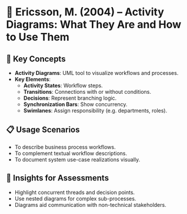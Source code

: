 # 📕 Ericsson, M. (2004) – Activity Diagrams: What They Are and How to Use Them

## 🔑 Key Concepts

- **Activity Diagrams**: UML tool to visualize workflows and processes.
- **Key Elements**:
  - **Activity States**: Workflow steps.
  - **Transitions**: Connections with or without conditions.
  - **Decisions**: Represent branching logic.
  - **Synchronization Bars**: Show concurrency.
  - **Swimlanes**: Assign responsibility (e.g. departments, roles).

## 📋 Usage Scenarios
- To describe business process workflows.
- To complement textual workflow descriptions.
- To document system use-case realizations visually.

## 🧠 Insights for Assessments
- Highlight concurrent threads and decision points.
- Use nested diagrams for complex sub-processes.
- Diagrams aid communication with non-technical stakeholders.
